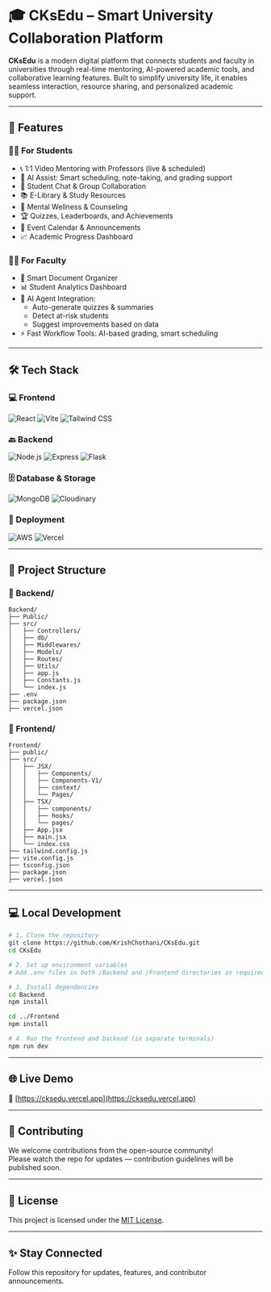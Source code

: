 # 🎓 CKsEdu – Smart University Collaboration Platform

**CKsEdu** is a modern digital platform that connects students and faculty in universities through real-time mentoring, AI-powered academic tools, and collaborative learning features. Built to simplify university life, it enables seamless interaction, resource sharing, and personalized academic support.

---

## 🚀 Features

### 👨‍🎓 For Students
- 📞 1:1 Video Mentoring with Professors (live & scheduled)
- 🤖 AI Assist: Smart scheduling, note-taking, and grading support
- 💬 Student Chat & Group Collaboration
- 📚 E-Library & Study Resources
- 🧠 Mental Wellness & Counseling
- 🏆 Quizzes, Leaderboards, and Achievements
- 📅 Event Calendar & Announcements
- 📈 Academic Progress Dashboard

### 👩‍🏫 For Faculty
- 📁 Smart Document Organizer
- 📊 Student Analytics Dashboard
- 🤖 AI Agent Integration:
  - Auto-generate quizzes & summaries
  - Detect at-risk students
  - Suggest improvements based on data
- ⚡ Fast Workflow Tools: AI-based grading, smart scheduling

---

## 🛠️ Tech Stack

### 💻 Frontend
![React](https://img.shields.io/badge/React-JS%20%26%20TS-blue?logo=react&logoColor=white)
![Vite](https://img.shields.io/badge/Vite-Fast%20Builds-646CFF?logo=vite&logoColor=white)
![Tailwind CSS](https://img.shields.io/badge/TailwindCSS-Utility%20First-38B2AC?logo=tailwindcss&logoColor=white)

### 🔙 Backend
![Node.js](https://img.shields.io/badge/Node.js-Runtime-339933?logo=nodedotjs&logoColor=white)
![Express](https://img.shields.io/badge/Express.js-Backend-black?logo=express&logoColor=white)
![Flask](https://img.shields.io/badge/Flask-Microservice-white?logo=flask&logoColor=black)

### 🗄️ Database & Storage
![MongoDB](https://img.shields.io/badge/MongoDB-Database-47A248?logo=mongodb&logoColor=white)
![Cloudinary](https://img.shields.io/badge/Cloudinary-Storage-3448C5?logo=cloudinary&logoColor=white)

### 🚀 Deployment
![AWS](https://img.shields.io/badge/AWS-Cloud-232F3E?logo=amazonaws&logoColor=white)
![Vercel](https://img.shields.io/badge/Vercel-Hosting-000000?logo=vercel&logoColor=white)


---

## 📂 Project Structure

### 📁 Backend/
```
Backend/
├── Public/
├── src/
│   ├── Controllers/
│   ├── db/
│   ├── Middlewares/
│   ├── Models/
│   ├── Routes/
│   ├── Utils/
│   ├── app.js
│   ├── Constants.js
│   └── index.js
├── .env
├── package.json
├── vercel.json
```

### 📁 Frontend/
```
Frontend/
├── public/
├── src/
│   ├── JSX/
│   │   ├── Components/
│   │   ├── Components-V1/
│   │   ├── context/
│   │   └── Pages/
│   ├── TSX/
│   │   ├── components/
│   │   ├── hooks/
│   │   └── pages/
│   ├── App.jsx
│   ├── main.jsx
│   └── index.css
├── tailwind.config.js
├── vite.config.js
├── tsconfig.json
├── package.json
├── vercel.json
```

---

## 💻 Local Development

```bash
# 1. Clone the repository
git clone https://github.com/KrishChothani/CKsEdu.git
cd CKsEdu

# 2. Set up environment variables
# Add .env files in both /Backend and /Frontend directories as required

# 3. Install dependencies
cd Backend
npm install

cd ../Frontend
npm install

# 4. Run the frontend and backend (in separate terminals)
npm run dev
```

---

## 🌐 Live Demo

🔗 [https://cksedu.vercel.app](https://cksedu.vercel.app)

---

## 🤝 Contributing

We welcome contributions from the open-source community!  
Please watch the repo for updates — contribution guidelines will be published soon.

---

## 📄 License

This project is licensed under the [MIT License](LICENSE).

---

## ✨ Stay Connected

Follow this repository for updates, features, and contributor announcements.

